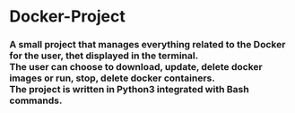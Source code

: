 # Docker-Project
### A small project that manages everything related to the Docker for the user, thet displayed in the terminal.  <br> The user can choose to download, update, delete docker images or run, stop, delete docker containers. <br> The project is written in Python3 integrated with Bash commands.
